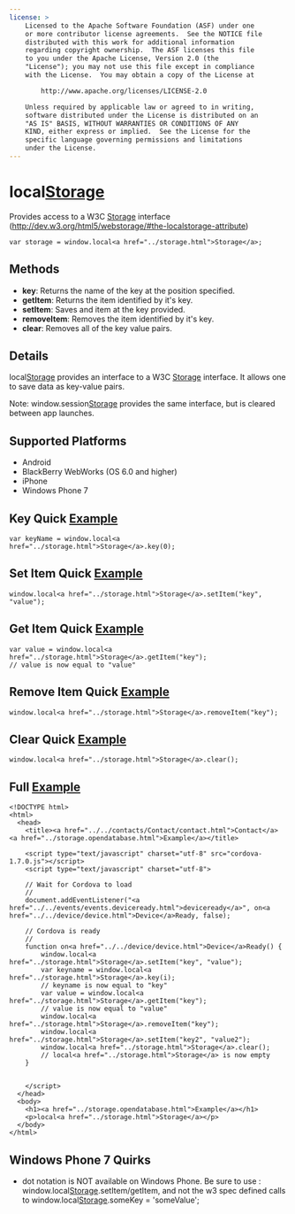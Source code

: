 ```yaml
---
license: >
    Licensed to the Apache Software Foundation (ASF) under one
    or more contributor license agreements.  See the NOTICE file
    distributed with this work for additional information
    regarding copyright ownership.  The ASF licenses this file
    to you under the Apache License, Version 2.0 (the
    "License"); you may not use this file except in compliance
    with the License.  You may obtain a copy of the License at

        http://www.apache.org/licenses/LICENSE-2.0

    Unless required by applicable law or agreed to in writing,
    software distributed under the License is distributed on an
    "AS IS" BASIS, WITHOUT WARRANTIES OR CONDITIONS OF ANY
    KIND, either express or implied.  See the License for the
    specific language governing permissions and limitations
    under the License.
---
```


local<a href="../storage.html">Storage</a>
===============

Provides access to a W3C <a href="../storage.html">Storage</a> interface (http://dev.w3.org/html5/webstorage/#the-localstorage-attribute)

    var storage = window.local<a href="../storage.html">Storage</a>;

Methods
-------

- __key__: Returns the name of the key at the position specified. 
- __getItem__: Returns the item identified by it's key.
- __setItem__: Saves and item at the key provided.
- __removeItem__: Removes the item identified by it's key.
- __clear__: Removes all of the key value pairs.

Details
-----------

local<a href="../storage.html">Storage</a> provides an interface to a W3C <a href="../storage.html">Storage</a> interface.  It allows one to save data as key-value pairs.

Note: window.session<a href="../storage.html">Storage</a> provides the same interface, but is cleared between app launches.

Supported Platforms
-------------------

- Android
- BlackBerry WebWorks (OS 6.0 and higher)
- iPhone
- Windows Phone 7

Key Quick <a href="../storage.opendatabase.html">Example</a>
-------------

    var keyName = window.local<a href="../storage.html">Storage</a>.key(0);

Set Item Quick <a href="../storage.opendatabase.html">Example</a>
-------------

    window.local<a href="../storage.html">Storage</a>.setItem("key", "value");

Get Item Quick <a href="../storage.opendatabase.html">Example</a>
-------------

	var value = window.local<a href="../storage.html">Storage</a>.getItem("key");
	// value is now equal to "value"

Remove Item Quick <a href="../storage.opendatabase.html">Example</a>
-------------

	window.local<a href="../storage.html">Storage</a>.removeItem("key");

Clear Quick <a href="../storage.opendatabase.html">Example</a>
-------------

	window.local<a href="../storage.html">Storage</a>.clear();

Full <a href="../storage.opendatabase.html">Example</a>
------------

    <!DOCTYPE html>
    <html>
      <head>
        <title><a href="../../contacts/Contact/contact.html">Contact</a> <a href="../storage.opendatabase.html">Example</a></title>

        <script type="text/javascript" charset="utf-8" src="cordova-1.7.0.js"></script>
        <script type="text/javascript" charset="utf-8">

        // Wait for Cordova to load
        //
        document.addEventListener("<a href="../../events/events.deviceready.html">deviceready</a>", on<a href="../../device/device.html">Device</a>Ready, false);

        // Cordova is ready
        //
        function on<a href="../../device/device.html">Device</a>Ready() {
			window.local<a href="../storage.html">Storage</a>.setItem("key", "value");
			var keyname = window.local<a href="../storage.html">Storage</a>.key(i);
			// keyname is now equal to "key"
			var value = window.local<a href="../storage.html">Storage</a>.getItem("key");
			// value is now equal to "value"
			window.local<a href="../storage.html">Storage</a>.removeItem("key");
			window.local<a href="../storage.html">Storage</a>.setItem("key2", "value2");
			window.local<a href="../storage.html">Storage</a>.clear();
			// local<a href="../storage.html">Storage</a> is now empty
        }
    

        </script>
      </head>
      <body>
        <h1><a href="../storage.opendatabase.html">Example</a></h1>
        <p>local<a href="../storage.html">Storage</a></p>
      </body>
    </html>


Windows Phone 7 Quirks
-------------

- dot notation is NOT available on Windows Phone. Be sure to use : window.local<a href="../storage.html">Storage</a>.setItem/getItem, and not the w3 spec defined calls to window.local<a href="../storage.html">Storage</a>.someKey = 'someValue';